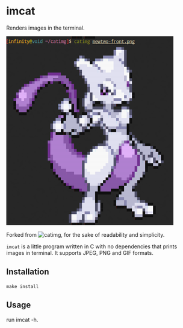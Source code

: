# imcat

Renders images in the terminal.

![mewtwo](imgs/print.png)

Forked from ![catimg](https://github.com/posva/catimg), for the sake of readability and simplicity.

`imcat` is a little program written in C with no dependencies that prints images in terminal. It supports JPEG, PNG and GIF formats.

## Installation

```
make install
```

## Usage

run imcat -h.

